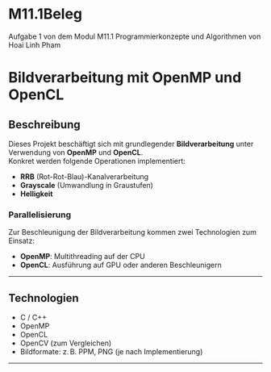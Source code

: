 # M11.1Beleg
Aufgabe 1 von dem Modul M11.1 Programmierkonzepte und Algorithmen
von Hoai Linh Pham
# Bildverarbeitung mit OpenMP und OpenCL

## Beschreibung

Dieses Projekt beschäftigt sich mit grundlegender **Bildverarbeitung** unter Verwendung von **OpenMP** und **OpenCL**.  
Konkret werden folgende Operationen implementiert:

- **RRB** (Rot-Rot-Blau)-Kanalverarbeitung
- **Grayscale** (Umwandlung in Graustufen)
- **Helligkeit**

### Parallelisierung

Zur Beschleunigung der Bildverarbeitung kommen zwei Technologien zum Einsatz:

- **OpenMP**: Multithreading auf der CPU
- **OpenCL**: Ausführung auf GPU oder anderen Beschleunigern

---

##  Technologien
- C / C++
- OpenMP
- OpenCL
- OpenCV (zum Vergleichen)
- Bildformate: z. B. PPM, PNG (je nach Implementierung)

---
